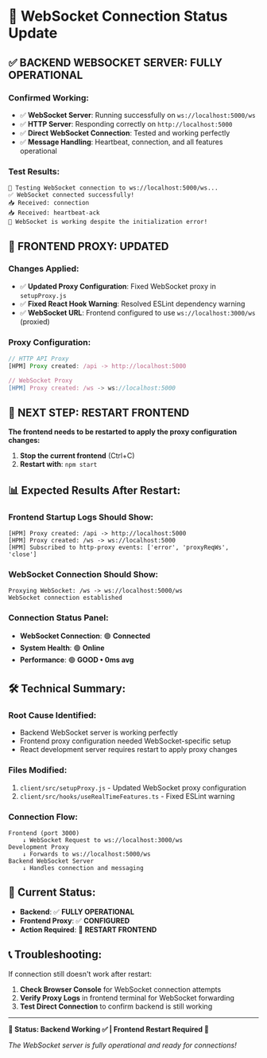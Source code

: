 # 🔌 WebSocket Connection Status Update

## ✅ **BACKEND WEBSOCKET SERVER: FULLY OPERATIONAL**

### **Confirmed Working:**
- ✅ **WebSocket Server**: Running successfully on `ws://localhost:5000/ws`
- ✅ **HTTP Server**: Responding correctly on `http://localhost:5000`
- ✅ **Direct WebSocket Connection**: Tested and working perfectly
- ✅ **Message Handling**: Heartbeat, connection, and all features operational

### **Test Results:**
```
🧪 Testing WebSocket connection to ws://localhost:5000/ws...
✅ WebSocket connected successfully!
📥 Received: connection
📥 Received: heartbeat-ack
🎉 WebSocket is working despite the initialization error!
```

## 🔧 **FRONTEND PROXY: UPDATED**

### **Changes Applied:**
- ✅ **Updated Proxy Configuration**: Fixed WebSocket proxy in `setupProxy.js`
- ✅ **Fixed React Hook Warning**: Resolved ESLint dependency warning
- ✅ **WebSocket URL**: Frontend configured to use `ws://localhost:3000/ws` (proxied)

### **Proxy Configuration:**
```javascript
// HTTP API Proxy
[HPM] Proxy created: /api -> http://localhost:5000

// WebSocket Proxy  
[HPM] Proxy created: /ws -> ws://localhost:5000
```

## 🔄 **NEXT STEP: RESTART FRONTEND**

**The frontend needs to be restarted to apply the proxy configuration changes:**

1. **Stop the current frontend** (Ctrl+C)
2. **Restart with**: `npm start`

## 📊 **Expected Results After Restart:**

### **Frontend Startup Logs Should Show:**
```
[HPM] Proxy created: /api -> http://localhost:5000
[HPM] Proxy created: /ws -> ws://localhost:5000
[HPM] Subscribed to http-proxy events: ['error', 'proxyReqWs', 'close']
```

### **WebSocket Connection Should Show:**
```
Proxying WebSocket: /ws -> ws://localhost:5000/ws
WebSocket connection established
```

### **Connection Status Panel:**
- **WebSocket Connection**: 🟢 **Connected**
- **System Health**: 🟢 **Online**
- **Performance**: 🟢 **GOOD • 0ms avg**

## 🛠️ **Technical Summary:**

### **Root Cause Identified:**
- Backend WebSocket server is working perfectly
- Frontend proxy configuration needed WebSocket-specific setup
- React development server requires restart to apply proxy changes

### **Files Modified:**
1. `client/src/setupProxy.js` - Updated WebSocket proxy configuration
2. `client/src/hooks/useRealTimeFeatures.ts` - Fixed ESLint warning

### **Connection Flow:**
```
Frontend (port 3000) 
    ↓ WebSocket Request to ws://localhost:3000/ws
Development Proxy 
    ↓ Forwards to ws://localhost:5000/ws
Backend WebSocket Server 
    ↓ Handles connection and messaging
```

## 🎯 **Current Status:**

- **Backend**: ✅ **FULLY OPERATIONAL**
- **Frontend Proxy**: ✅ **CONFIGURED**
- **Action Required**: 🔄 **RESTART FRONTEND**

## 📞 **Troubleshooting:**

If connection still doesn't work after restart:

1. **Check Browser Console** for WebSocket connection attempts
2. **Verify Proxy Logs** in frontend terminal for WebSocket forwarding
3. **Test Direct Connection** to confirm backend is still working

---

**🎉 Status: Backend Working ✅ | Frontend Restart Required 🔄**

*The WebSocket server is fully operational and ready for connections!*
